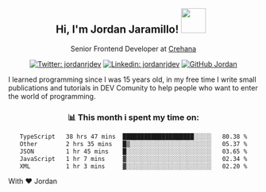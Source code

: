 <div align="center">
<h2 style="margin-right:10px;">Hi, I'm Jordan Jaramillo! <img src="https://media.giphy.com/media/Wj7lNjMNDxSmc/source.gif" width="50" > </h2>

<p>Senior Frontend Developer at <a href="https://www.crehana.com/">Crehana</a></p>

[![Twitter: jordanrjdev](https://img.shields.io/twitter/follow/jordanrjdev?style=social)](https://twitter.com/jordanrjdev)
[![Linkedin: jordanrjdev](https://img.shields.io/badge/-jordanrjdev-blue?style=flat-square&logo=Linkedin&logoColor=white&link=https://www.linkedin.com/in/jordanrjdev/)](https://www.linkedin.com/in/jordanrjdev/)
[![GitHub Jordan](https://img.shields.io/github/followers/jnadroj?label=follow&style=social)](https://github.com/jnadroj)

</div>
I learned programming since I was 15 years old, in my free time I write small publications and tutorials in DEV Comunity to help people who want to enter the world of programming.

<div align="center">

### 📊 **This month i spent my time on:**

<!--START_SECTION:waka-->

```txt
TypeScript   38 hrs 47 mins  ████████████████████░░░░░   80.38 %
Other        2 hrs 35 mins   █▒░░░░░░░░░░░░░░░░░░░░░░░   05.37 %
JSON         1 hr 45 mins    █░░░░░░░░░░░░░░░░░░░░░░░░   03.65 %
JavaScript   1 hr 7 mins     ▓░░░░░░░░░░░░░░░░░░░░░░░░   02.34 %
XML          1 hr 3 mins     ▓░░░░░░░░░░░░░░░░░░░░░░░░   02.20 %
```

<!--END_SECTION:waka-->

</div>

With ❤️ Jordan

